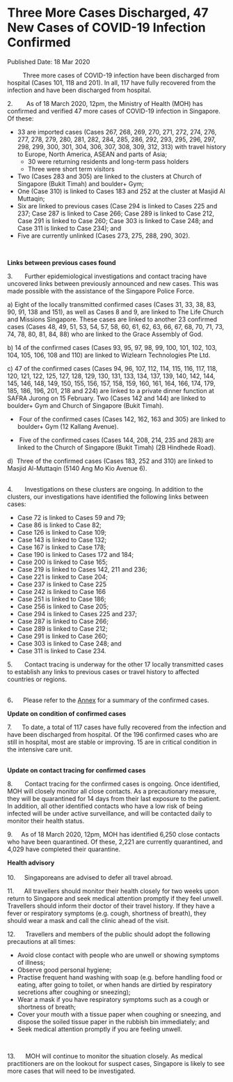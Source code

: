 <html>
    <meta http-equiv="Content-Type" content="text/html; charset=utf-8"/>
    <meta charset="utf-8"/>
    <title> Three More Cases Discharged, 47 New Cases of COVID-19 Infection Confirmed</title>
    <body><h1> Three More Cases Discharged, 47 New Cases of COVID-19 Infection Confirmed</h1>
    <p>Published Date: 18 Mar 2020</p> <p>&nbsp; &nbsp; &nbsp; &nbsp; &nbsp;Three more cases of COVID-19 infection have been discharged from hospital (Cases 101, 118 and 201). In all, 117 have fully recovered from the infection and have been discharged from hospital.</p> <p>2.&nbsp; &nbsp; &nbsp; &nbsp; As of 18 March 2020, 12pm, the Ministry of Health (MOH) has confirmed and verified 47 more cases of COVID-19 infection in Singapore. Of these:</p> <ul><li>33 are imported cases (Cases 267, 268, 269, 270, 271, 272, 274, 276, 277, 278, 279, 280, 281, 282, 284, 285, 286, 292, 293, 295, 296, 297, 298, 299, 300, 301, 304, 306, 307, 308, 309, 312, 313) with travel history to Europe, North America, ASEAN and parts of Asia; <ul><li>30 were returning residents and long-term pass holders </li><li>Three were short term visitors</li></ul></li><li>Two (Cases 283 and 305) are linked to the clusters at Church of Singapore (Bukit Timah) and boulder+ Gym;</li><li>One (Case 310) is linked to Cases 183 and 252 at the cluster at Masjid Al Muttaqin;</li><li>Six are linked to previous cases (Case 294 is linked to Cases 225 and 237; Case 287 is linked to Case 266; Case 289 is linked to Case 212, Case 291 is linked to Case 260; Case 303 is linked to Case 248; and Case 311 is linked to Case 234); and</li><li>Five are currently unlinked (Cases 273, 275, 288, 290, 302).<p _rdeditor_exists="1">&nbsp;</p></li></ul><p><p><strong>Links between previous cases found</strong></p><p>3.&nbsp; &nbsp; &nbsp; &nbsp;Further epidemiological investigations and contact tracing have uncovered links between previously announced and new cases. This was made possible with the assistance of the Singapore Police Force.<br></p></p><p><p>a) Eight of the locally transmitted confirmed cases (Cases 31, 33, 38, 83, 90, 91, 138 and 151), as well as Cases 8 and 9, are linked to The Life Church and Missions Singapore. These cases are linked to another 23 confirmed cases (Cases 48, 49, 51, 53, 54, 57, 58, 60, 61, 62, 63, 66, 67, 68, 70, 71, 73, 74, 78, 80, 81, 84, 88) who are linked to the Grace Assembly of God.</p></p><p><p>b) 14 of the confirmed cases (Cases 93, 95, 97, 98, 99, 100, 101, 102, 103, 104, 105, 106, 108 and 110) are linked to Wizlearn Technologies Pte Ltd.</p></p><p><p>c) 47 of the confirmed cases (Cases 94, 96, 107, 112, 114, 115, 116, 117, 118, 120, 121, 122, 125, 127, 128, 129, 130, 131, 133, 134, 137, 139, 140, 142, 144, 145, 146, 148, 149, 150, 155, 156, 157, 158, 159, 160, 161, 164, 166, 174, 179, 185, 186, 196, 201, 218 and 224) are linked to a private dinner function at SAFRA Jurong on 15 February. Two (Cases 142 and 144) are linked to boulder+ Gym and Church of Singapore (Bukit Timah).</p></p><p><ul><li>&nbsp;Four of the confirmed cases (Cases 142, 162, 163 and 305) are linked to boulder+ Gym (12 Kallang Avenue).</li></ul></p><p><ul><li>&nbsp;Five of the confirmed cases (Cases 144, 208, 214, 235 and 283) are linked to the Church of Singapore (Bukit Timah) (2B Hindhede Road).</li></ul></p><p>d)&nbsp; Three of the confirmed cases (Cases 183, 252 and 310) are linked to Masjid Al-Muttaqin (5140 Ang Mo Kio Avenue 6).<p><br>4.&nbsp; &nbsp; &nbsp; &nbsp;Investigations on these clusters are ongoing. In addition to the clusters, our investigations have identified the following links between cases:</p></p> <ul><li>Case 72 is linked to Cases 59 and 79; </li><li>Case 86 is linked to Case 82;</li><li>Case 126 is linked to Case 109; </li><li>Case 143 is linked to Case 132; </li><li>Case 167 is linked to Case 178; </li><li>Case 190 is linked to Cases 172 and 184; </li><li>Case 200 is linked to Case 165; </li><li>Case 219 is linked to Cases 142, 211 and 236; </li><li>Case 221 is linked to Case 204; </li><li>Case 237 is linked to Case 225</li><li>Case 242 is linked to Case 166</li><li>Case 251 is linked to Case 186;</li><li>Case 256 is linked to Case 205;</li><li>Case 294 is linked to Cases 225 and 237;</li><li>Case 287 is linked to Case 266; </li><li>Case 289 is linked to Case 212; </li><li>Case 291 is linked to Case 260; </li><li>Case 303 is linked to Case 248; and</li><li>Case 311 is linked to Case 234.</li></ul> <p>5.&nbsp; &nbsp; &nbsp; &nbsp;Contact tracing is underway for the other 17 locally transmitted cases to establish any links to previous cases or travel history to affected countries or regions.<p><strong>&nbsp;<br></strong>6<strong>.&nbsp; &nbsp; &nbsp; &nbsp;</strong>Please refer to the <a href="/docs/librariesprovider5/pressroom/press-releases/annexc5e2f5be52c84ba1ba438e95077cf400.pdf?sfvrsn=38d6b52c_0" title="Annex">Annex</a>&nbsp;for a summary of the confirmed cases.</p></p><p><p><strong>Update on condition of confirmed cases</strong></p></p><p>7.&nbsp; &nbsp; &nbsp; To date, a total of 117 cases have fully recovered from the infection and have been discharged from hospital. Of the 196 confirmed cases who are still in hospital, most are stable or improving. 15 are in critical condition in the intensive care unit.<br><p><strong><br>Update on contact tracing for confirmed cases </strong></p><p>8.&nbsp; &nbsp; &nbsp; &nbsp;Contact tracing for the confirmed cases is ongoing. Once identified, MOH will closely monitor all close contacts. As a precautionary measure, they will be quarantined for 14 days from their last exposure to the patient. In addition, all other identified contacts who have a low risk of being infected will be under active surveillance, and will be contacted daily to monitor their health status.</p></p><p><p>9.&nbsp; &nbsp; &nbsp;As of 18 March 2020, 12pm, MOH has identified 6,250 close contacts who have been quarantined. Of these, 2,221 are currently quarantined, and 4,029 have completed their quarantine.</p></p><p><p><strong>Health advisory<br><br></strong>10.&nbsp; <strong>&nbsp; &nbsp;&nbsp;</strong>Singaporeans are advised to defer all travel abroad.<strong><br></strong></p></p><p><p>11.&nbsp; &nbsp; &nbsp; All travellers should monitor their health closely for two weeks upon return to Singapore and seek medical attention promptly if they feel unwell. Travellers should inform their doctor of their travel history. If they have a fever or respiratory symptoms (e.g. cough, shortness of breath), they should wear a mask and call the clinic ahead of the visit.</p></p><p><p>12.&nbsp; &nbsp; &nbsp; Travellers and members of the public should adopt the following precautions at all times:</p></p> <ul><li>Avoid close contact with people who are unwell or showing symptoms of illness; </li><li>Observe good personal hygiene; </li><li>Practise frequent hand washing with soap (e.g. before handling food or eating, after going to toilet, or when hands are dirtied by respiratory secretions after coughing or sneezing); </li><li>Wear a mask if you have respiratory symptoms such as a cough or shortness of breath; </li><li>Cover your mouth with a tissue paper when coughing or sneezing, and dispose the soiled tissue paper in the rubbish bin immediately; and </li><li>Seek medical attention promptly if you are feeling unwell.<p>&nbsp;</p></li></ul> <p>13.&nbsp; &nbsp; &nbsp; MOH will continue to monitor the situation closely. As medical practitioners are on the lookout for suspect cases, Singapore is likely to see more cases that will need to be investigated. </p></body>
</html>